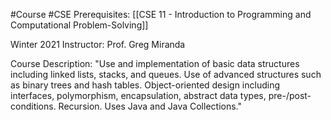 #Course #CSE
Prerequisites: [[CSE 11 - Introduction to Programming and Computational Problem-Solving]]

Winter 2021
Instructor: Prof. Greg Miranda

Course Description: 
"Use and implementation of basic data structures including linked lists, stacks, and queues. Use of advanced structures such as binary trees and hash tables. Object-oriented design including interfaces, polymorphism, encapsulation, abstract data types, pre-/post-conditions. Recursion. Uses Java and Java Collections."